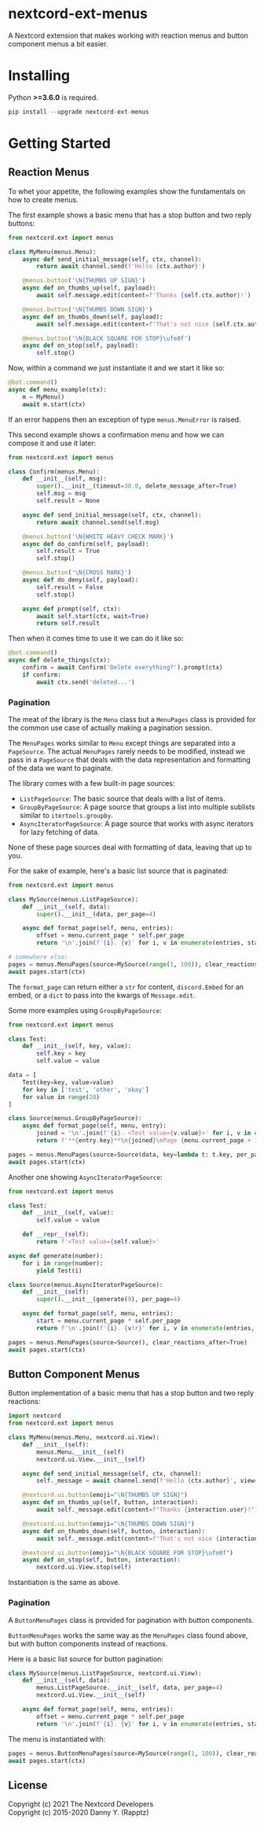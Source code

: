 # nextcord-ext-menus

A Nextcord extension that makes working with reaction menus and button component menus a bit easier.

# Installing

Python **>=3.6.0** is required.

```py 
pip install --upgrade nextcord-ext-menus
```

# Getting Started

## Reaction Menus

To whet your appetite, the following examples show the fundamentals on how to create menus.

The first example shows a basic menu that has a stop button and two reply buttons:

```py
from nextcord.ext import menus

class MyMenu(menus.Menu):
    async def send_initial_message(self, ctx, channel):
        return await channel.send(f'Hello {ctx.author}')

    @menus.button('\N{THUMBS UP SIGN}')
    async def on_thumbs_up(self, payload):
        await self.message.edit(content=f'Thanks {self.ctx.author}!')

    @menus.button('\N{THUMBS DOWN SIGN}')
    async def on_thumbs_down(self, payload):
        await self.message.edit(content=f"That's not nice {self.ctx.author}...")

    @menus.button('\N{BLACK SQUARE FOR STOP}\ufe0f')
    async def on_stop(self, payload):
        self.stop()
```

Now, within a command we just instantiate it and we start it like so:

```py
@bot.command()
async def menu_example(ctx):
    m = MyMenu()
    await m.start(ctx)
```

If an error happens then an exception of type `menus.MenuError` is raised.

This second example shows a confirmation menu and how we can compose it and use it later:

```py
from nextcord.ext import menus

class Confirm(menus.Menu):
    def __init__(self, msg):
        super().__init__(timeout=30.0, delete_message_after=True)
        self.msg = msg
        self.result = None

    async def send_initial_message(self, ctx, channel):
        return await channel.send(self.msg)

    @menus.button('\N{WHITE HEAVY CHECK MARK}')
    async def do_confirm(self, payload):
        self.result = True
        self.stop()

    @menus.button('\N{CROSS MARK}')
    async def do_deny(self, payload):
        self.result = False
        self.stop()

    async def prompt(self, ctx):
        await self.start(ctx, wait=True)
        return self.result
```

Then when it comes time to use it we can do it like so:

```py
@bot.command()
async def delete_things(ctx):
    confirm = await Confirm('Delete everything?').prompt(ctx)
    if confirm:
        await ctx.send('deleted...')
```

### Pagination

The meat of the library is the `Menu` class but a `MenuPages` class is provided for the common use case of actually making a pagination session.

The `MenuPages` works similar to `Menu` except things are separated into a `PageSource`. The actual `MenuPages` rarely needs to be modified, instead we pass in a `PageSource` that deals with the data representation and formatting of the data we want to paginate.

The library comes with a few built-in page sources:

- `ListPageSource`: The basic source that deals with a list of items.
- `GroupByPageSource`: A page source that groups a list into multiple sublists similar to `itertools.groupby`.
- `AsyncIteratorPageSource`: A page source that works with async iterators for lazy fetching of data.

None of these page sources deal with formatting of data, leaving that up to you.

For the sake of example, here's a basic list source that is paginated:

```py
from nextcord.ext import menus

class MySource(menus.ListPageSource):
    def __init__(self, data):
        super().__init__(data, per_page=4)

    async def format_page(self, menu, entries):
        offset = menu.current_page * self.per_page
        return '\n'.join(f'{i}. {v}' for i, v in enumerate(entries, start=offset))

# somewhere else:
pages = menus.MenuPages(source=MySource(range(1, 100)), clear_reactions_after=True)
await pages.start(ctx)
```

The `format_page` can return either a `str` for content, `discord.Embed` for an embed, or a `dict` to pass into the kwargs of `Message.edit`.

Some more examples using `GroupByPageSource`:

```py
from nextcord.ext import menus

class Test:
    def __init__(self, key, value):
        self.key = key
        self.value = value

data = [
    Test(key=key, value=value)
    for key in ['test', 'other', 'okay']
    for value in range(20)
]

class Source(menus.GroupByPageSource):
    async def format_page(self, menu, entry):
        joined = '\n'.join(f'{i}. <Test value={v.value}>' for i, v in enumerate(entry.items, start=1))
        return f'**{entry.key}**\n{joined}\nPage {menu.current_page + 1}/{self.get_max_pages()}'

pages = menus.MenuPages(source=Source(data, key=lambda t: t.key, per_page=12), clear_reactions_after=True)
await pages.start(ctx)
```

Another one showing `AsyncIteratorPageSource`:

```py
from nextcord.ext import menus

class Test:
    def __init__(self, value):
        self.value = value

    def __repr__(self):
        return f'<Test value={self.value}>'

async def generate(number):
    for i in range(number):
        yield Test(i)

class Source(menus.AsyncIteratorPageSource):
    def __init__(self):
        super().__init__(generate(9), per_page=4)

    async def format_page(self, menu, entries):
        start = menu.current_page * self.per_page
        return f'\n'.join(f'{i}. {v!r}' for i, v in enumerate(entries, start=start))

pages = menus.MenuPages(source=Source(), clear_reactions_after=True)
await pages.start(ctx)
```

## Button Component Menus

Button implementation of a basic menu that has a stop button and two reply reactions:

```py
import nextcord
from nextcord.ext import menus

class MyMenu(menus.Menu, nextcord.ui.View):
    def __init__(self):
        menus.Menu.__init__(self)
        nextcord.ui.View.__init__(self)

    async def send_initial_message(self, ctx, channel):
        self._message = await channel.send(f'Hello {ctx.author}', view=self)

    @nextcord.ui.button(emoji="\N{THUMBS UP SIGN}")
    async def on_thumbs_up(self, button, interaction):
        await self._message.edit(content=f"Thanks {interaction.user}!")

    @nextcord.ui.button(emoji="\N{THUMBS DOWN SIGN}")
    async def on_thumbs_down(self, button, interaction):
        await self._message.edit(content=f"That's not nice {interaction.user}...")

    @nextcord.ui.button(emoji="\N{BLACK SQUARE FOR STOP}\ufe0f")
    async def on_stop(self, button, interaction):
        nextcord.ui.View.stop(self)
```

Instantiation is the same as above.

### Pagination

A `ButtonMenuPages` class is provided for pagination with button components.

`ButtonMenuPages` works the same way as the `MenuPages` class found above, but with button components instead of reactions.

Here is a basic list source for button pagination:

```py
class MySource(menus.ListPageSource, nextcord.ui.View):
    def __init__(self, data):
        menus.ListPageSource.__init__(self, data, per_page=4)
        nextcord.ui.View.__init__(self)

    async def format_page(self, menu, entries):
        offset = menu.current_page * self.per_page
        return '\n'.join(f'{i}. {v}' for i, v in enumerate(entries, start=offset))
```

The menu is instantiated with:

```py
pages = menus.ButtonMenuPages(source=MySource(range(1, 100)), clear_reactions_after=True)
await pages.start(ctx)
```

## License

Copyright (c) 2021 The Nextcord Developers  
Copyright (c) 2015-2020 Danny Y. (Rapptz)
